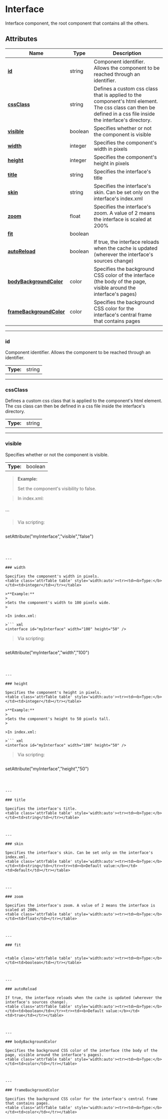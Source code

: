 
# Interface

Interface component, the root component that contains all the others.
## Attributes

|Name|Type|Description|
|---|---|---|
|**[id](#id)**|string|Component identifier. Allows the component to be reached through an identifier.|
|**[cssClass](#cssClass)**|string|Defines a custom css class that is applied to the component's html element. The css class can then be defined in a css file inside the interface's directory.|
|**[visible](#visible)**|boolean|Specifies whether or not the component is visible|
|**[width](#width)**|integer|Specifies the component's width in pixels|
|**[height](#height)**|integer|Specifies the component's height in pixels|
|**[title](#title)**|string|Specifies the interface's title|
|**[skin](#skin)**|string|Specifies the interface's skin. Can be set only on the interface's index.xml|
|**[zoom](#zoom)**|float|Specifies the interface's zoom. A value of 2 means the interface is scaled at 200%|
|**[fit](#fit)**|boolean||
|**[autoReload](#autoReload)**|boolean|If true, the interface reloads when the cache is updated (wherever the interface's sources change)|
|**[bodyBackgroundColor](#bodyBackgroundColor)**|color|Specifies the background CSS color of the interface (the body of the page, visible around the interface's pages)|
|**[frameBackgroundColor](#frameBackgroundColor)**|color|Specifies the background CSS color for the interface's central frame that contains pages|


---

### id

Component identifier. Allows the component to be reached through an identifier.
<table class='attrTable table' style='width:auto'><tr><td><b>Type:</b></td><td>string</td></tr></table>



---

### cssClass

Defines a custom css class that is applied to the component's html element. The css class can then be defined in a css file inside the interface's directory.
<table class='attrTable table' style='width:auto'><tr><td><b>Type:</b></td><td>string</td></tr></table>



---

### visible

Specifies whether or not the component is visible.
<table class='attrTable table' style='width:auto'><tr><td><b>Type:</b></td><td>boolean</td></tr></table>

>**Example:**
>
>Set the component's visibility to false.
>

>In index.xml:

>``` xml
<interface id="myInterface" visible="false" />
```

>Via scripting:

>``` js
setAttribute("myInterface","visible","false")
```



---

### width

Specifies the component's width in pixels.
<table class='attrTable table' style='width:auto'><tr><td><b>Type:</b></td><td>integer</td></tr></table>

>**Example:**
>
>Sets the component's width to 100 pixels wide.
>

>In index.xml:

>``` xml
<interface id="myInterface" width="100" height="50" />
```

>Via scripting:

>``` js
setAttribute("myInterface","width","100")
```



---

### height

Specifies the component's height in pixels.
<table class='attrTable table' style='width:auto'><tr><td><b>Type:</b></td><td>integer</td></tr></table>

>**Example:**
>
>Sets the component's height to 50 pixels tall.
>

>In index.xml:

>``` xml
<interface id="myInterface" width="100" height="50" />
```

>Via scripting:

>``` js
setAttribute("myInterface","height","50")
```



---

### title

Specifies the interface's title.
<table class='attrTable table' style='width:auto'><tr><td><b>Type:</b></td><td>string</td></tr></table>



---

### skin

Specifies the interface's skin. Can be set only on the interface's index.xml.
<table class='attrTable table' style='width:auto'><tr><td><b>Type:</b></td><td>string</td></tr><tr><td><b>Default value:</b></td><td>default</td></tr></table>



---

### zoom

Specifies the interface's zoom. A value of 2 means the interface is scaled at 200%.
<table class='attrTable table' style='width:auto'><tr><td><b>Type:</b></td><td>float</td></tr></table>



---

### fit


<table class='attrTable table' style='width:auto'><tr><td><b>Type:</b></td><td>boolean</td></tr></table>



---

### autoReload

If true, the interface reloads when the cache is updated (wherever the interface's sources change).
<table class='attrTable table' style='width:auto'><tr><td><b>Type:</b></td><td>boolean</td></tr><tr><td><b>Default value:</b></td><td>true</td></tr></table>



---

### bodyBackgroundColor

Specifies the background CSS color of the interface (the body of the page, visible around the interface's pages).
<table class='attrTable table' style='width:auto'><tr><td><b>Type:</b></td><td>color</td></tr></table>



---

### frameBackgroundColor

Specifies the background CSS color for the interface's central frame that contains pages.
<table class='attrTable table' style='width:auto'><tr><td><b>Type:</b></td><td>color</td></tr></table>

